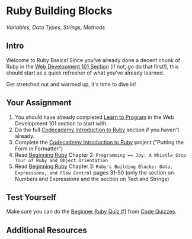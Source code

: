 # Ruby Building Blocks
*Variables, Data Types, Strings, Methods*

## Intro

Welcome to Ruby Basics!  Since you've already done a decent chunk of Ruby in the [Web Development 101 Section](/curriculum/web_development_basics/web_programming_basics/back_end_basics/ruby_basics.md) (if not, go do that first!), this should start as a quick refresher of what you've already learned.  

Get stretched out and warmed up, it's time to dive in!

## Your Assignment

1. You should have already completed [Learn to Program](http://pine.fm/LearnToProgram/) in the Web Development 101 section to start with.
2. Do the full [Codecademy Introduction to Ruby](http://www.codecademy.com/tracks/ruby) section if you haven't already.
3. Complete the [Codecademy Introduction to Ruby](http://www.codecademy.com/tracks/ruby) project ("Putting the Form in Formatter")
4. Read [Beginning Ruby](http://beginningruby.org/) Chapter 2: `Programming == Joy: A Whistle Stop Tour of Ruby and Object Orientation`
5. Read [Beginning Ruby](http://beginningruby.org/) Chapter 3: `Ruby's Building Blocks: Data, Expressions, and Flow Control` pages 31-50 (only the section on Numbers and Expressions and the section on Text and Strings)

## Test Yourself

Make sure you can do the [Beginner Ruby Quiz #1](http://www.codequizzes.com/learn-ruby/variables-strings-numbers) from [Code Quizzes](http://www.codequizzes.com/).

## Additional Resources